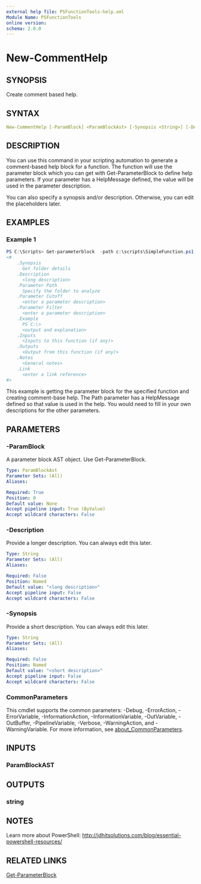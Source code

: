 ```yaml
---
external help file: PSFunctionTools-help.xml
Module Name: PSFunctionTools
online version:
schema: 2.0.0
---
```


# New-CommentHelp

## SYNOPSIS

Create comment based help.

## SYNTAX

```yaml
New-CommentHelp [-ParamBlock] <ParamBlockAst> [-Synopsis <String>] [-Description <String>] [<CommonParameters>]
```

## DESCRIPTION

You can use this command in your scripting automation to generate a comment-based help block for a function. The function will use the parameter block which you can get with Get-ParameterBlock to define help parameters. If your parameter has a HelpMessage defined, the value will be used in the parameter description.

You can also specify a synopsis and/or description. Otherwise, you can edit the placeholders later.

## EXAMPLES

### Example 1

```powershell
PS C:\Scripts> Get-parameterblock  -path c:\scripts\SimpleFunction.ps1 -name Get-FolderData | New-CommentHelp -Synopsis "Get folder details"
<#
    .Synopsis
      Get folder details
    .Description
      <long description>
    .Parameter Path
      Specify the folder to analyze
    .Parameter Cutoff
      <enter a parameter description>
    .Parameter Filter
      <enter a parameter description>
    .Example
      PS C:\>
      <output and explanation>
    .Inputs
      <Inputs to this function (if any)>
    .Outputs
      <Output from this function (if any)>
    .Notes
      <General notes>
    .Link
      <enter a link reference>
#>
```

This example is getting the parameter block for the specified function and creating comment-base help. The Path parameter has a HelpMessage defined so that value is used in the help. You would need to fill in your own descriptions for the other parameters.

## PARAMETERS

### -ParamBlock

A parameter block AST object. Use Get-ParameterBlock.

```yaml
Type: ParamBlockAst
Parameter Sets: (All)
Aliases:

Required: True
Position: 0
Default value: None
Accept pipeline input: True (ByValue)
Accept wildcard characters: False
```

### -Description

Provide a longer description. You can always edit this later.

```yaml
Type: String
Parameter Sets: (All)
Aliases:

Required: False
Position: Named
Default value: "<long description>"
Accept pipeline input: False
Accept wildcard characters: False
```

### -Synopsis

Provide a short description. You can always edit this later.

```yaml
Type: String
Parameter Sets: (All)
Aliases:

Required: False
Position: Named
Default value: "<short description>"
Accept pipeline input: False
Accept wildcard characters: False
```

### CommonParameters

This cmdlet supports the common parameters: -Debug, -ErrorAction, -ErrorVariable, -InformationAction, -InformationVariable, -OutVariable, -OutBuffer, -PipelineVariable, -Verbose, -WarningAction, and -WarningVariable. For more information, see [about_CommonParameters](http://go.microsoft.com/fwlink/?LinkID=113216).

## INPUTS

### ParamBlockAST

## OUTPUTS

### string

## NOTES

Learn more about PowerShell: http://jdhitsolutions.com/blog/essential-powershell-resources/

## RELATED LINKS

[Get-ParameterBlock](Get-ParameterBlock.md)
